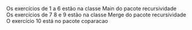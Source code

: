 Os exercícios de 1 a 6 estão na classe Main do pacote recursividade\
Os exercícios de 7 8 e 9 estão na classe Merge do pacote recursividade\
O exercício 10 está no pacote coparacao
